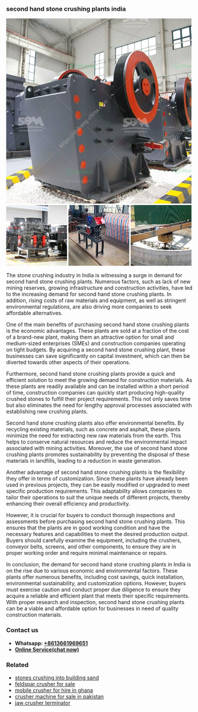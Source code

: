 <h3>second hand stone crushing plants india</h3><img src='1708663617.jpg' alt=''><p>The stone crushing industry in India is witnessing a surge in demand for second hand stone crushing plants. Numerous factors, such as lack of new mining reserves, growing infrastructure and construction activities, have led to the increasing demand for second hand stone crushing plants. In addition, rising costs of raw materials and equipment, as well as stringent environmental regulations, are also driving more companies to seek affordable alternatives.</p><p>One of the main benefits of purchasing second hand stone crushing plants is the economic advantages. These plants are sold at a fraction of the cost of a brand-new plant, making them an attractive option for small and medium-sized enterprises (SMEs) and construction companies operating on tight budgets. By acquiring a second hand stone crushing plant, these businesses can save significantly on capital investment, which can then be diverted towards other aspects of their operations.</p><p>Furthermore, second hand stone crushing plants provide a quick and efficient solution to meet the growing demand for construction materials. As these plants are readily available and can be installed within a short period of time, construction companies can quickly start producing high-quality crushed stones to fulfill their project requirements. This not only saves time but also eliminates the need for lengthy approval processes associated with establishing new crushing plants.</p><p>Second hand stone crushing plants also offer environmental benefits. By recycling existing materials, such as concrete and asphalt, these plants minimize the need for extracting new raw materials from the earth. This helps to conserve natural resources and reduce the environmental impact associated with mining activities. Moreover, the use of second hand stone crushing plants promotes sustainability by preventing the disposal of these materials in landfills, leading to a reduction in waste generation.</p><p>Another advantage of second hand stone crushing plants is the flexibility they offer in terms of customization. Since these plants have already been used in previous projects, they can be easily modified or upgraded to meet specific production requirements. This adaptability allows companies to tailor their operations to suit the unique needs of different projects, thereby enhancing their overall efficiency and productivity.</p><p>However, it is crucial for buyers to conduct thorough inspections and assessments before purchasing second hand stone crushing plants. This ensures that the plants are in good working condition and have the necessary features and capabilities to meet the desired production output. Buyers should carefully examine the equipment, including the crushers, conveyor belts, screens, and other components, to ensure they are in proper working order and require minimal maintenance or repairs.</p><p>In conclusion, the demand for second hand stone crushing plants in India is on the rise due to various economic and environmental factors. These plants offer numerous benefits, including cost savings, quick installation, environmental sustainability, and customization options. However, buyers must exercise caution and conduct proper due diligence to ensure they acquire a reliable and efficient plant that meets their specific requirements. With proper research and inspection, second hand stone crushing plants can be a viable and affordable option for businesses in need of quality construction materials.</p><h3>Contact us</h3><ul><li><strong>Whatsapp:&nbsp;<a href="https://wa.me/8613661969651">+8613661969651</a></strong></li><li><a href="https://swt.shibang-china.com/?git&amp;zhl&amp;second hand stone crushing plants india"><strong>Online Service(chat now)</strong></a></li></ul><h3>Related</h3><ul><li><a href='stones crushing into building sand.md'>stones crushing into building sand</a></li><li><a href='feldspar crusher for sale.md'>feldspar crusher for sale</a></li><li><a href='mobile crusher for hire in ghana.md'>mobile crusher for hire in ghana</a></li><li><a href='crusher machine for sale in pakistan.md'>crusher machine for sale in pakistan</a></li><li><a href='jaw crusher terminator.md'>jaw crusher terminator</a></li></ul>